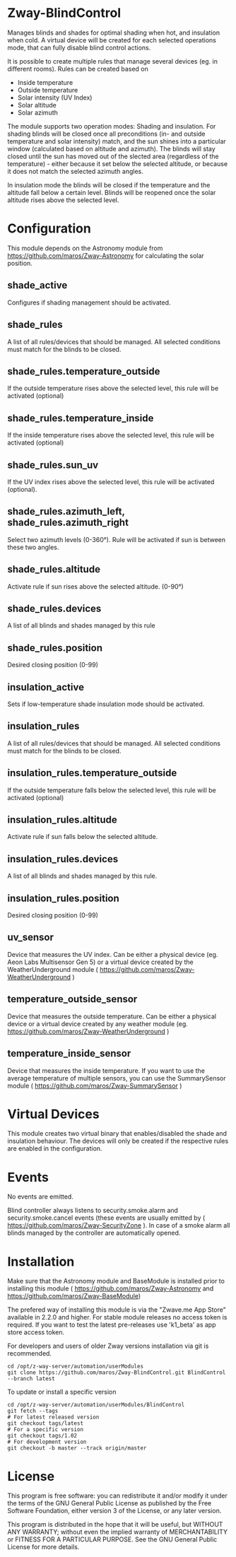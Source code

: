# Zway-BlindControl

Manages blinds and shades for optimal shading when hot, and insulation when
cold. A virtual device will be created for each selected operations mode,
that can fully disable blind control actions.

It is possible to create multiple rules that manage several devices (eg. in 
different rooms). Rules can be created based on

* Inside temperature
* Outside temperature
* Solar intensity (UV Index)
* Solar altitude
* Solar azimuth

The module supports two operation modes: Shading and insulation. For shading
blinds will be closed once all preconditions (in- and outside temperature and
solar intensity) match, and the sun shines into a particular window
(calculated based on altitude and azimuth). The blinds will stay closed until
the sun has moved out of the slected area (regardless of the temperature) - 
either because it set below the selected altitude, or because it does not 
match the selected azimuth angles.

In insulation mode the blinds will be 
closed if the temperature and the altitude fall below a certain level. Blinds 
will be reopened once the solar altitude rises above the selected level.

# Configuration

This module depends on the Astronomy module from 
https://github.com/maros/Zway-Astronomy for calculating the solar position.

## shade_active

Configures if shading management should be activated.

## shade_rules

A list of all rules/devices that should be managed. All selected conditions
must match for the blinds to be closed.

## shade_rules.temperature_outside

If the outside temperature rises above the selected level, this rule will
be activated (optional)

## shade_rules.temperature_inside

If the inside temperature rises above the selected level, this rule will
be activated (optional)

## shade_rules.sun_uv

If the UV index rises above the selected level, this rule will
be activated (optional).

## shade_rules.azimuth_left, shade_rules.azimuth_right

Select two azimuth levels (0-360°). Rule will be activated if sun is between 
these two angles.

## shade_rules.altitude

Activate rule if sun rises above the selected altitude. (0-90°)

## shade_rules.devices

A list of all blinds and shades managed by this rule

## shade_rules.position

Desired closing position (0-99)

## insulation_active

Sets if low-temperature shade insulation mode should be activated.

## insulation_rules

A list of all rules/devices that should be managed. All selected conditions
must match for the blinds to be closed.

## insulation_rules.temperature_outside

If the outside temperature falls below the selected level, this rule will
be activated (optional)

## insulation_rules.altitude

Activate rule if sun falls below the selected altitude.

## insulation_rules.devices

A list of all blinds and shades managed by this rule.

## insulation_rules.position

Desired closing position (0-99)

## uv_sensor

Device that measures the UV index. Can be either a physical device (eg. Aeon
Labs Multisensor Gen 5) or a virtual device created by the WeatherUnderground
module ( https://github.com/maros/Zway-WeatherUnderground )

## temperature_outside_sensor

Device that measures the outside temperature. Can be either a physical device
or a virtual device created by any weather module 
(eg. https://github.com/maros/Zway-WeatherUnderground )

## temperature_inside_sensor

Device that measures the inside temperature. If you want to use the average
temperature of multiple sensors, you can use the SummarySensor module 
( https://github.com/maros/Zway-SummarySensor )

# Virtual Devices

This module creates two virtual binary that enables/disabled the shade and
insulation behaviour. The devices will only be created if the respective
rules are enabled in the configuration.

# Events

No events are emitted.

Blind controller always listens to security.smoke.alarm and 
security.smoke.cancel events (these events are usually emitted by 
( https://github.com/maros/Zway-SecurityZone ). In case of a smoke alarm all 
blinds managed by the controller are automatically opened.

# Installation

Make sure that the Astronomy module and BaseModule is installed prior to 
installing this module ( https://github.com/maros/Zway-Astronomy and 
https://github.com/maros/Zway-BaseModule)

The prefered way of installing this module is via the "Zwave.me App Store"
available in 2.2.0 and higher. For stable module releases no access token is 
required. If you want to test the latest pre-releases use 'k1_beta' as 
app store access token.

For developers and users of older Zway versions installation via git is 
recommended.

```shell
cd /opt/z-way-server/automation/userModules
git clone https://github.com/maros/Zway-BlindControl.git BlindControl --branch latest
```

To update or install a specific version
```shell
cd /opt/z-way-server/automation/userModules/BlindControl
git fetch --tags
# For latest released version
git checkout tags/latest
# For a specific version
git checkout tags/1.02
# For development version
git checkout -b master --track origin/master
```

# License

This program is free software: you can redistribute it and/or modify
it under the terms of the GNU General Public License as published by
the Free Software Foundation, either version 3 of the License, or any 
later version.

This program is distributed in the hope that it will be useful,
but WITHOUT ANY WARRANTY; without even the implied warranty of
MERCHANTABILITY or FITNESS FOR A PARTICULAR PURPOSE. See the
GNU General Public License for more details.
